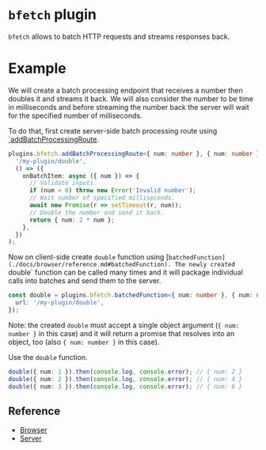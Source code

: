 # `bfetch` plugin

`bfetch` allows to batch HTTP requests and streams responses back.


# Example

We will create a batch processing endpoint that receives a number then doubles it
and streams it back. We will also consider the number to be time in milliseconds
and before streaming the number back the server will wait for the specified number of
milliseconds.

To do that, first create server-side batch processing route using [`addBatchProcessingRoute](./docs/server/reference.md#addBatchProcessingRoute).

```ts
plugins.bfetch.addBatchProcessingRoute<{ num: number }, { num: number }>(
  '/my-plugin/double',
  () => ({
    onBatchItem: async ({ num }) => {
      // Validate inputs.
      if (num < 0) throw new Error('Invalid number');
      // Wait number of specified milliseconds.
      await new Promise(r => setTimeout(r, num));
      // Double the number and send it back.
      return { num: 2 * num };
    },
  })
);
```

Now on client-side create `double` function using [`batchedFunction](./docs/browser/reference.md#batchedFunction).
The newly created `double` function can be called many times and it
will package individual calls into batches and send them to the server.

```ts
const double = plugins.bfetch.batchedFunction<{ num: number }, { num: number }>({
  url: '/my-plugin/double',
});
```

Note: the created `double` must accept a single object argument (`{ num: number }` in this case)
and it will return a promise that resolves into an object, too (also `{ num: number }` in this case).

Use the `double` function.

```ts
double({ num: 1 }).then(console.log, console.error); // { num: 2 }
double({ num: 2 }).then(console.log, console.error); // { num: 4 }
double({ num: 3 }).then(console.log, console.error); // { num: 6 }
```


## Reference

- [Browser](./docs/browser/reference.md)
- [Server](./docs/server/reference.md)
